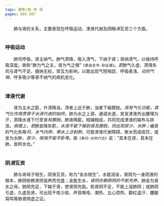 ```yaml
---
tags: 藏象/脏 肺 肾
pages: 086 087
---
```

&emsp;&emsp;肺与肾的关系，主要表现在呼吸运动、津液代谢及阴~~阳~~<dfn>液</dfn>互资三个方面。<br></br>

### 呼吸运动
&emsp;&emsp;肺司呼吸，肾主纳气。肺气肃降，吸入清气，下纳于肾；肾纳清气，以维持呼吸深度。故称“肺为气之主，肾为气之根”`《景岳全书·杂证谟》`。<dfn>若</dfn>肺气久虚、肃降失司<dfn></dfn>与肾气不足、摄纳无权，常互为影响，以致出现气短喘促、呼吸表浅、<dfn>动则气喘、</dfn>呼多吸少等肾不纳气的病机变化。<br></br>

### 津液代谢
&emsp;&emsp;肾为主水之脏，升清降浊，清者上达于肺，浊者下输膀胱。<dfn>具有气化功能，其气化作用贯穿于水液代谢的始终。</dfn>肺为水之上源，通调水道，宣发津液外出腠理为汗，肃降水液下行至肾<dfn>和膀胱</dfn>。肺肾两脏，相辅相成，共同完成津液的输布与排泄。<dfn>病理上，若</dfn>肺宣降失职<dfn>，水液不能下输到肾及膀胱，则出现尿少、水肿；</dfn>~~或~~肾的气化失~~常~~<dfn>司，水气内停，寒水上泛射肺</dfn>，可致津液代谢障碍，聚水而成痰饮，或发为水肿<dfn>、尿少、咳喘不能平卧等</dfn>。故`《素问·水热穴论》`说：“其本在肾，其末在肺，皆积水也。”<br></br>

### 阴<dfn>液</dfn>互资
&emsp;&emsp;肺与肾母子相生，阴液互资，称为“金水相生”。水能润金，肾阴为一身阴液的根本，肺阴依赖肾阴滋养而充盛；金能生水<dfn>，肾阴亦赖肺阴的不断充养</dfn>，肺金为肾水之母，肺阴充足，下输于肾，使肾阴充盈。若肾阴不足，不能上滋肺阴；或肺阴亏虚，久虚及肾，可出现干咳少痰、声音嘶哑、潮热、五心烦热、颧红盗汗、腰酸耳鸣等肺肾阴虚之证。